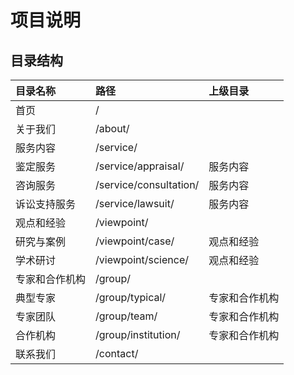 # 项目说明

## 目录结构

 | 目录名称 | 路径 | 上级目录 |
 | :--- | :--- | :--- |
 | 首页 |  / | |
 | 关于我们 |	/about/ | |
 | 服务内容 |	/service/ | |
 | 鉴定服务 |	/service/appraisal/ |服务内容|
 | 咨询服务 |	/service/consultation/ | 服务内容 |
 | 诉讼支持服务 |	/service/lawsuit/ |服务内容 |
 | 观点和经验 |	/viewpoint/ | |
 | 研究与案例 |	/viewpoint/case/ | 观点和经验 |
 | 学术研讨 |	/viewpoint/science/ | 观点和经验 |
 | 专家和合作机构 |	/group/ | |
 | 典型专家 |	/group/typical/ |专家和合作机构 |
 | 专家团队 |	/group/team/ | 专家和合作机构 |
 | 合作机构 | /group/institution/ | 专家和合作机构|
 | 联系我们 | /contact/ | |
